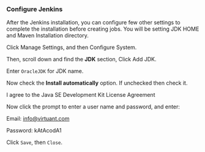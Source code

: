 ### Configure Jenkins

After the Jenkins installation, you can configure few other settings to complete the installation before creating jobs.
You will be setting JDK HOME and Maven Installation directory.

Click Manage Settings, and then Configure System.

Then, scroll down and find the **JDK** section, Click Add JDK.

Enter `OracleJDK` for JDK name.

Now check the **Install automatically** option. If unchecked then check it.

I agree to the Java SE Development Kit License Agreement

Now click the prompt to enter a user name and password, and enter:

Email: info@virtuant.com

Password: kAtAcodA1

Click `Save`, then `Close`.
